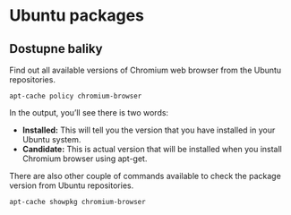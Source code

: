 # Ubuntu packages

## Dostupne baliky

Find out all available versions of Chromium web
browser from the Ubuntu repositories.

```
apt-cache policy chromium-browser
```

In the output, you’ll see there is two words:

* **Installed:** This will tell you the version that you have
  installed in your Ubuntu system.
* **Candidate:** This is actual version that will be installed
  when you install Chromium browser using apt-get.

There are also other couple of commands available to check the package version from Ubuntu repositories.

```
apt-cache showpkg chromium-browser
```
